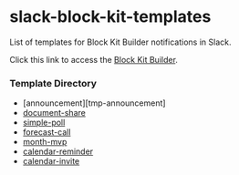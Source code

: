 # slack-block-kit-templates

List of templates for Block Kit Builder notifications in Slack.

Click this link to access the [Block Kit Builder][url].

### Template Directory

* [announcement][tmp-announcement]
* [document-share][tmp-document-share]
* [simple-poll][tmp-simple-poll]
* [forecast-call][tmp-forecast-call]
* [month-mvp][tmp-month-mvp]
* [calendar-reminder][tmp-calendar-reminder]
* [calendar-invite][tmp-calendar-invite]

[url]: https://api.slack.com/tools/block-kit-builder

[tmp-document-share]: /templates/document-share/
[tmp-simple-poll]: /templates/simple-poll/
[tmp-forecast-call]: /templates/forecast-call/
[tmp-month-mvp]: /templates/month-mvp/
[tmp-calendar-reminder]: /templates/calendar-reminder/
[tmp-calendar-invite]: /templates/calendar-invite/
